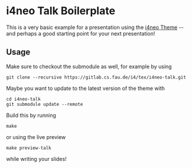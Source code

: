 # i4neo Talk Boilerplate

This is a very basic example for a presentation using the
[i4neo Theme](https://gitlab.cs.fau.de/i4/tex/i4neo.git)
-- and perhaps a good starting point for your next presentation!


## Usage

Make sure to checkout the submodule as well, for example by using

    git clone --recursive https://gitlab.cs.fau.de/i4/tex/i4neo-talk.git

Maybe you want to update to the latest version of the theme with

    cd i4neo-talk
    git submodule update --remote

Build this by running

    make

or using the live preview

    make preview-talk

while writing your slides!
